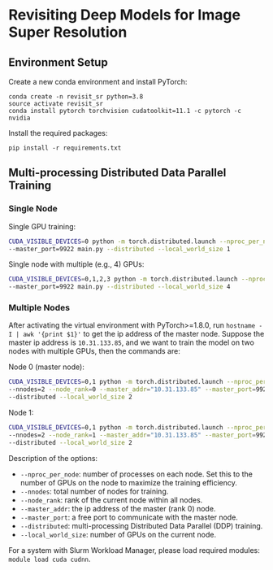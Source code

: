 # Revisiting Deep Models for Image Super Resolution

## Environment Setup

Create a new conda environment and install PyTorch:

```shell
conda create -n revisit_sr python=3.8
source activate revisit_sr
conda install pytorch torchvision cudatoolkit=11.1 -c pytorch -c nvidia
```

Install the required packages:

```shell
pip install -r requirements.txt
```

## Multi-processing Distributed Data Parallel Training

### Single Node

Single GPU training:

```bash
CUDA_VISIBLE_DEVICES=0 python -m torch.distributed.launch --nproc_per_node=1 \
--master_port=9922 main.py --distributed --local_world_size 1
```

Single node with multiple (e.g., 4) GPUs:

```bash
CUDA_VISIBLE_DEVICES=0,1,2,3 python -m torch.distributed.launch --nproc_per_node=4 \
--master_port=9922 main.py --distributed --local_world_size 4
```

### Multiple Nodes

After activating the virtual environment with PyTorch>=1.8.0, run `hostname -I | awk '{print $1}'` to get the ip address of the master node. Suppose the master ip address is `10.31.133.85`, and we want to train the model on two nodes with multiple GPUs, then the commands are:

Node 0 (master node):

```bash
CUDA_VISIBLE_DEVICES=0,1 python -m torch.distributed.launch --nproc_per_node=2 \
--nnodes=2 --node_rank=0 --master_addr="10.31.133.85" --master_port=9922 main.py \
--distributed --local_world_size 2
```

Node 1:

```bash
CUDA_VISIBLE_DEVICES=0,1 python -m torch.distributed.launch --nproc_per_node=2 \
--nnodes=2 --node_rank=1 --master_addr="10.31.133.85" --master_port=9922 main.py \
--distributed --local_world_size 2
```

Description of the options:

- `--nproc_per_node`: number of processes on each node. Set this to the number of GPUs on the node to maximize the training efficiency.
- `--nnodes`: total number of nodes for training.
- `--node_rank`: rank of the current node within all nodes.
- `--master_addr`: the ip address of the master (rank 0) node.
- `--master_port`: a free port to communicate with the master node.
- `--distributed`: multi-processing Distributed Data Parallel (DDP) training.
- `--local_world_size`: number of GPUs on the current node.

For a system with Slurm Workload Manager, please load required modules: `module load cuda cudnn`.
